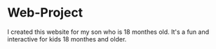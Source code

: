 # Web-Project

I created this website for my son who is 18 monthes old. It's a fun and interactive for kids 18 monthes and older. 
